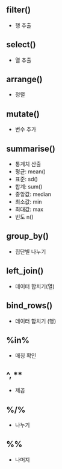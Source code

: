 ## filter()
* 행 추출

## select()
* 열 추출

## arrange()
* 정렬

## mutate()
* 변수 추가

## summarise()
* 통계치 산출
* 평균: mean()
* 표준: sd()
* 합계: sum()
* 중앙값: median
* 최소값: min
* 최대값: max
* 빈도 n()

## group_by()
* 집단별 나누기

## left_join()
* 데이터 합치기(열)

## bind_rows()
* 데이터 합치기 (행)

## %in%
* 매칭 확인

## ^, **
* 제곱

## %/%
* 나누기

## %%
* 나머지 
